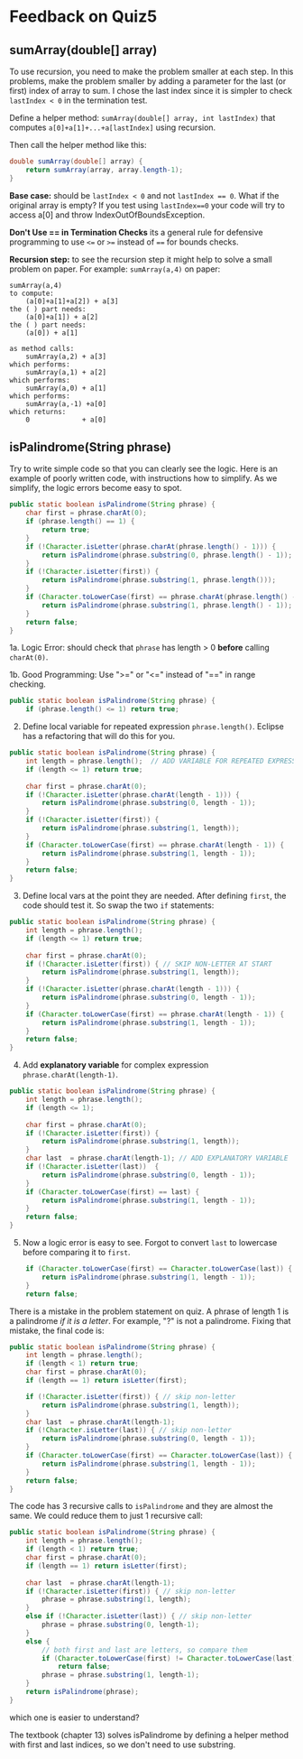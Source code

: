 # Feedback on Quiz5

## sumArray(double[] array)

To use recursion, you need to make the problem smaller at each step.
In this problems, make the problem smaller by adding a parameter
for the last (or first) index of array to sum.
I chose the last index since it is simpler to check `lastIndex < 0`
in the termination test.

Define a helper method:  `sumArray(double[] array, int lastIndex)`
that computes `a[0]+a[1]+...+a[lastIndex]` using recursion.

Then call the helper method like this:
```java
double sumArray(double[] array) {
    return sumArray(array, array.length-1);
}
```

**Base case:** should be `lastIndex < 0` and not `lastIndex == 0`.
What if the original array is empty?  If you test using `lastIndex==0`
your code will try to access a[0] and throw IndexOutOfBoundsException.

**Don't Use == in Termination Checks** its a general rule for defensive
programming to use `<=` or `>=` instead of `==` for bounds checks.

**Recursion step:** to see the recursion step it might help to solve
a small problem on paper.  For example: `sumArray(a,4)` on paper:
```
sumArray(a,4)
to compute:  
    (a[0]+a[1]+a[2]) + a[3]
the ( ) part needs:
    (a[0]+a[1]) + a[2]
the ( ) part needs:
    (a[0]) + a[1]

as method calls:
    sumArray(a,2) + a[3]
which performs:
    sumArray(a,1) + a[2]
which performs:
    sumArray(a,0) + a[1]
which performs:
    sumArray(a,-1) +a[0]
which returns:
    0             + a[0]
```


## isPalindrome(String phrase)

Try to write simple code so that you can clearly see the logic.
Here is an example of poorly written code, with instructions how to simplify.
As we simplify, the logic errors become easy to spot.
```java
public static boolean isPalindrome(String phrase) {
    char first = phrase.charAt(0);
    if (phrase.length() == 1) {
        return true;
    }
    if (!Character.isLetter(phrase.charAt(phrase.length() - 1))) {
        return isPalindrome(phrase.substring(0, phrase.length() - 1));
    }
    if (!Character.isLetter(first)) {
        return isPalindrome(phrase.substring(1, phrase.length()));
    }
    if (Character.toLowerCase(first) == phrase.charAt(phrase.length() - 1)) {
        return isPalindrome(phrase.substring(1, phrase.length() - 1));
    }
    return false;
}
```

1a. Logic Error: should check that `phrase` has length > 0 **before** calling `charAt(0)`.

1b. Good Programming: Use ">=" or "<=" instead of "==" in range checking.
```java
public static boolean isPalindrome(String phrase) {
    if (phrase.length() <= 1) return true;
```

2. Define local variable for repeated expression `phrase.length()`.  Eclipse has a refactoring that will do this for you. 
```java
public static boolean isPalindrome(String phrase) {
    int length = phrase.length();  // ADD VARIABLE FOR REPEATED EXPRESSION
    if (length <= 1) return true;
    
    char first = phrase.charAt(0);
    if (!Character.isLetter(phrase.charAt(length - 1))) {
        return isPalindrome(phrase.substring(0, length - 1));
    }
    if (!Character.isLetter(first)) {
        return isPalindrome(phrase.substring(1, length));
    }
    if (Character.toLowerCase(first) == phrase.charAt(length - 1)) {
        return isPalindrome(phrase.substring(1, length - 1));
    }
    return false;
}
```

3. Define local vars at the point they are needed.  After defining `first`, the code should test it.  So swap the two `if` statements:
```java
public static boolean isPalindrome(String phrase) {
    int length = phrase.length();  
    if (length <= 1) return true;
    
    char first = phrase.charAt(0);
    if (!Character.isLetter(first)) { // SKIP NON-LETTER AT START
    	return isPalindrome(phrase.substring(1, length));
    }
    if (!Character.isLetter(phrase.charAt(length - 1))) {
    	return isPalindrome(phrase.substring(0, length - 1));
    }
    if (Character.toLowerCase(first) == phrase.charAt(length - 1)) {
    	return isPalindrome(phrase.substring(1, length - 1));
    }
    return false;
}
```

4. Add **explanatory variable** for complex expression `phrase.charAt(length-1)`.
```java
public static boolean isPalindrome(String phrase) {
    int length = phrase.length();
    if (length <= 1);
    
    char first = phrase.charAt(0);
    if (!Character.isLetter(first)) {
    	return isPalindrome(phrase.substring(1, length));
    }
    char last  = phrase.charAt(length-1); // ADD EXPLANATORY VARIABLE
    if (!Character.isLetter(last))  {
    	return isPalindrome(phrase.substring(0, length - 1));
    }
    if (Character.toLowerCase(first) == last) {
    	return isPalindrome(phrase.substring(1, length - 1));
    }
    return false;
}
```

5. Now a logic error is easy to see.  Forgot to convert `last` to lowercase before comparing it to `first`.
```java
    if (Character.toLowerCase(first) == Character.toLowerCase(last)) {
    	return isPalindrome(phrase.substring(1, length - 1));
    }
    return false;
```

There is a mistake in the problem statement on quiz.  A phrase of length 1 
is a palindrome *if it is a letter*.  For example, "?" is not a palindrome.
Fixing that mistake, the final code is:
```java
public static boolean isPalindrome(String phrase) {
    int length = phrase.length();
    if (length < 1) return true;
    char first = phrase.charAt(0);
    if (length == 1) return isLetter(first);

    if (!Character.isLetter(first)) { // skip non-letter
    	return isPalindrome(phrase.substring(1, length));
    }
    char last  = phrase.charAt(length-1);
    if (!Character.isLetter(last)) { // skip non-letter
    	return isPalindrome(phrase.substring(0, length - 1));
    }
    if (Character.toLowerCase(first) == Character.toLowerCase(last)) {
    	return isPalindrome(phrase.substring(1, length - 1));
    }
    return false;
}
```

The code has 3 recursive calls to `isPalindrome` and they are
almost the same.  We could reduce them to just 1 recursive call:
```java
public static boolean isPalindrome(String phrase) {
    int length = phrase.length();
    if (length < 1) return true;
    char first = phrase.charAt(0);
    if (length == 1) return isLetter(first);
    
    char last  = phrase.charAt(length-1);
    if (!Character.isLetter(first)) { // skip non-letter
    	phrase = phrase.substring(1, length);
    }
    else if (!Character.isLetter(last)) { // skip non-letter
    	phrase = phrase.substring(0, length-1);
    }
    else {
        // both first and last are letters, so compare them
    	if (Character.toLowerCase(first) != Character.toLowerCase(last))
            return false;
    	phrase = phrase.substring(1, length-1);
    }
    return isPalindrome(phrase);
}
```
which one is easier to understand?

The textbook (chapter 13) solves isPalindrome by defining a helper method
with first and last indices, so we don't need to use substring.

